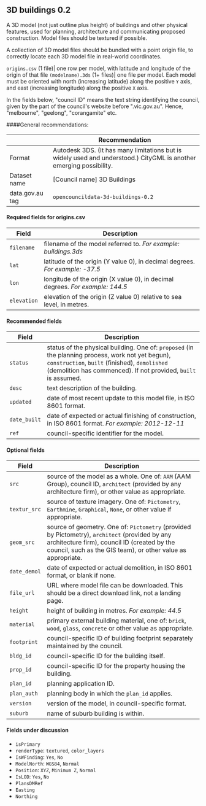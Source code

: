 ## 3D buildings 0.2

A 3D model (not just outline plus height) of buildings and other physical features, used for planning, architecture and communicating proposed construction. Model files should be textured if possible.

A collection of 3D model files should be bundled with a point origin file, to correctly locate each 3D model file in real-world coordinates.

`origins.csv` (1 file)| one row per model, with latitude and longitude of the origin of that file
`(modelname).3ds` (1+ files)| one file per model. Each model must be oriented with north (increasing latitude) along the positive `Y` axis, and east (increasing longitude) along the positive `X` axis. 

In the fields below, "council ID" means the text string identifying the council, given by the part of the council's website before ".vic.gov.au". Hence, "melbourne", "geelong", "corangamite" etc.

####General recommendations:

&nbsp; | Recommendation
------|------------
Format| Autodesk 3DS. (It has many limitations but is widely used and understood.) CityGML is another emerging possibility.
Dataset name| [Council name] 3D Buildings
data.gov.au tag| `opencouncildata-3d-buildings-0.2`

#### Required fields for origins.csv

Field | Description
------|------------
`filename`| filename of the model referred to. *For example: buildings.3ds*
`lat`| latitude of the origin (Y value 0), in decimal degrees. *For example: -37.5*
`lon`| longitude of the origin (X value 0), in decimal degrees. *For example: 144.5*
`elevation`| elevation of the origin (Z value 0) relative to sea level, in metres.

#### Recommended fields
Field | Description
------|------------
`status`| status of the physical building. One of: `proposed` (in the planning process, work not yet begun), `construction`, `built` (finished), `demolished` (demolition has commenced). If not provided, `built` is assumed.
`desc`| text description of the building. 
`updated`| date of most recent update to this model file, in ISO 8601 format.
`date_built`| date of expected or actual finishing of construction, in ISO 8601 format. *For example: 2012-12-11*
`ref`| council-specific identifier for the model.

#### Optional fields
Field | Description
------|------------
`src`| source of the model as a whole. One of: `AAM` (AAM Group), council ID, `architect` (provided by any architecture firm), or other value as appropriate.
`textur_src`| source of texture imagery. One of: `Pictometry`, `Earthmine`, `Graphical`, `None`, or other value if appropriate.
`geom_src`| source of geometry. One of: `Pictometry` (provided by Pictometry), `architect` (provided by any architecture firm), council ID (created by the council, such as the GIS team), or other value as appropriate.
`date_demol`| date of expected or actual demolition, in ISO 8601 format, or blank if none.
`file_url`| URL where model file can be downloaded. This should be a direct download link, not a landing page.
`height`| height of building in metres. *For example: 44.5*
`material`| primary external building material, one of: `brick`, `wood`, `glass`, `concrete` or other value as appropriate.
`footprint`| council-specific ID of building footprint separately maintained by the council.
`bldg_id`| council-specific ID for the building itself.
`prop_id`| council-specific ID for the property housing the building.
`plan_id`| planning application ID.
`plan_auth`| planning body in which the `plan_id` applies.
`version`| version of the model, in council-specific format.
`suburb`| name of suburb building is within.

#### Fields under discussion
* `isPrimary`
* `renderType`: `textured`, `color_layers`
* `IsWFinding`: `Yes`, `No`
* `ModelNorth`: `WGS84`, `Normal`
* `Position`: `XYZ`, `Minimum Z`, `Normal`
* `IsLOD`: `Yes`, `No`
* `PlansDMRef`
* `Easting`
* `Northing`
 